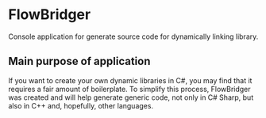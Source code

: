 # FlowBridger

Console application for generate source code for dynamically linking library.

## Main purpose of application

If you want to create your own dynamic libraries in C#, you may find that it requires a fair amount of boilerplate. To simplify this process, FlowBridger was created and will help generate generic code, not only in C# Sharp, but also in C++ and, hopefully, other languages.
